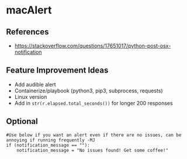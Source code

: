 # macAlert

## References
- https://stackoverflow.com/questions/17651017/python-post-osx-notification

## Feature Improvement Ideas 
- Add audible alert 
- Containerize/playbook (python3, pip3, subprocess, requests)
- Linux version
- Add in `str(r.elapsed.total_seconds())` for longer 200 responses

## Optional 
```
#Use below if you want an alert even if there are no issues, can be annoying if running frequently -MJ
if (notification_message == ""):
    notification_message = "No issues found! Get some coffee!"
```